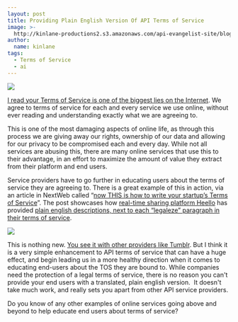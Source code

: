 ```yaml
---
layout: post
title: Providing Plain English Version Of API Terms of Service
image: >-
  http://kinlane-productions2.s3.amazonaws.com/api-evangelist-site/blog/heello-logo.png
author:
  name: kinlane
tags:
  - Terms of Service
  - ai
---
```

[![](https://s3.amazonaws.com/kinlane-productions2/api-evangelist/heello/heello-logo.png)](http://heello.com/)

[I read your Terms of Service is one of the biggest lies on the Internet](http://tosdr.org/ "I read your Terms of Service is one of the biggest lies on the Internet"). We agree to terms of service for each and every service we use online, without ever reading and understanding exactly what we are agreeing to.

This is one of the most damaging aspects of online life, as through this process we are giving away our rights, ownership of our data and allowing for our privacy to be compromised each and every day. While not all services are abusing this, there are many online services that use this to their advantage, in an effort to maximize the amount of value they extract from their platform and end users.

Service providers have to go further in educating users about the terms of service they are agreeing to. There is a great example of this in action, via an article in NextWeb called “[now THIS is how to write your startup’s Terms of Service](http://thenextweb.com/insider/2013/03/29/now-this-is-how-to-write-a-terms-of-service-document/)”. The post showcases how [real-time sharing platform Heello](http://heello.com/) has provided [plain english descriptions, next to each “legaleze” paragraph in their terms of service](https://heello.com/terms).

[![](https://s3.amazonaws.com/kinlane-productions2/api-evangelist/heello/heello-terms-of-service.png)](https://heello.com/terms)

This is nothing new. [You see it with other providers like Tumblr](http://www.tumblr.com/policy/en/terms_of_service). But I think it is a very simple enhancement to API terms of service that can have a huge effect, and begin leading us in a more healthy direction when it comes to educating end-users about the TOS they are bound to. While companies need the protection of a legal terms of service, there is no reason you can't provide your end users with a translated, plain english version.  It doesn't take much work, and really sets you apart from other API service providers.

Do you know of any other examples of online services going above and beyond to help educate end users about terms of service?